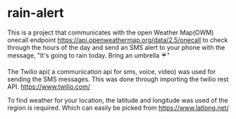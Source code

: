 # rain-alert

This is a project that communicates with the open Weather Map(OWM) onecall endpoint https://api.openweathermap.org/data/2.5/onecall to check through the hours of
the day and send an SMS alert to your phone with the message, "It's going to rain today. Bring an umbrella ☔"

The Twilio api( a communication api for sms, voice, video)  was used for sending the SMS messages. This was done through importing the twilio rest API. https://www.twilio.com/

To find weather for your location, the latitude and longitude was used of the region is required. 
Which can easily be picked from https://www.latlong.net/

